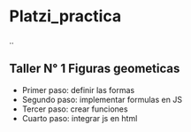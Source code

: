 # Platzi_practica

..


## Taller N° 1 Figuras geometicas

- Primer paso:      definir las formas
- Segundo paso:     implementar formulas en JS
- Tercer paso:      crear funciones
- Cuarto paso:      integrar js en html 